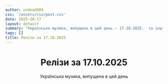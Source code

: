 ```yaml
---
author: undead404
css: '/assets/css/post.css'
date: 2025-10-17
layout: default
summary: "Українська музика, випущена в цей день – 17.10.2025.  та інші"
tags: []
title: Релізи за 17.10.2025
---
```


<main class="main-content">
  <header>
    <h1>Релізи за <time datetime="2025-10-17">17.10.2025</time></h1>
    <p class="summary">Українська музика, випущена в цей день</p>
      <ul class="tags">
      </ul>
  </header>
  <section class="releases">
  </section>
</main>